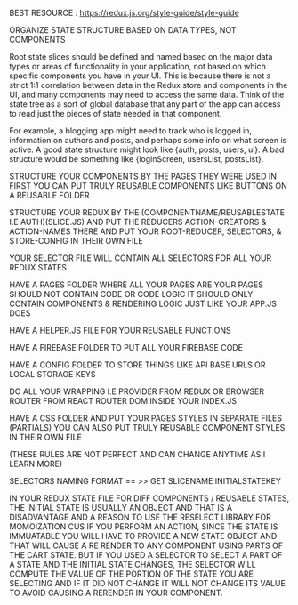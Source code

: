 BEST RESOURCE : https://redux.js.org/style-guide/style-guide

ORGANIZE STATE STRUCTURE BASED ON DATA TYPES, NOT COMPONENTS

Root state slices should be defined and named based on the major data types or areas of functionality in your application, not based on which specific components you have in your UI. This is because there is not a strict 1:1 correlation between data in the Redux store and components in the UI, and many components may need to access the same data. Think of the state tree as a sort of global database that any part of the app can access to read just the pieces of state needed in that component.

For example, a blogging app might need to track who is logged in, information on authors and posts, and perhaps some info on what screen is active. A good state structure might look like {auth, posts, users, ui}. A bad structure would be something like {loginScreen, usersList, postsList}.




STRUCTURE YOUR COMPONENTS BY THE PAGES THEY WERE USED IN FIRST
YOU CAN PUT TRULY REUSABLE COMPONENTS LIKE BUTTONS ON A REUSABLE FOLDER

STRUCTURE YOUR REDUX BY THE (COMPONENTNAME/REUSABLESTATE I.E AUTH)(SLICE.JS) 
AND PUT THE REDUCERS ACTION-CREATORS & ACTION-NAMES THERE
AND PUT YOUR ROOT-REDUCER, SELECTORS, & STORE-CONFIG IN THEIR OWN FILE

YOUR SELECTOR FILE WILL CONTAIN ALL SELECTORS FOR ALL YOUR REDUX STATES

HAVE A PAGES FOLDER WHERE ALL YOUR PAGES ARE 
YOUR PAGES SHOULD NOT CONTAIN CODE OR CODE LOGIC IT SHOULD ONLY CONTAIN 
COMPONENTS & RENDERING LOGIC JUST LIKE YOUR APP.JS DOES

HAVE A HELPER.JS FILE FOR YOUR REUSABLE FUNCTIONS

HAVE A FIREBASE FOLDER TO PUT ALL YOUR FIREBASE CODE

HAVE A CONFIG FOLDER TO STORE THINGS LIKE API BASE URLS OR LOCAL STORAGE KEYS

DO ALL YOUR WRAPPING I.E PROVIDER FROM REDUX OR BROWSER ROUTER FROM REACT 
ROUTER DOM INSIDE YOUR INDEX.JS

HAVE A CSS FOLDER AND PUT YOUR PAGES STYLES IN SEPARATE FILES (PARTIALS) 
YOU CAN ALSO PUT TRULY REUSABLE COMPONENT STYLES IN THEIR OWN FILE 

(THESE RULES ARE NOT PERFECT AND CAN CHANGE ANYTIME AS I LEARN MORE)

SELECTORS NAMING FORMAT == >> GET SLICENAME INITIALSTATEKEY

<!-- NOTES -->
IN YOUR REDUX STATE FILE FOR DIFF COMPONENTS / REUSABLE STATES, 
THE INITIAL STATE IS USUALLY AN OBJECT AND THAT IS A DISADVANTAGE
AND A REASON TO USE THE RESELECT LIBRARY FOR MOMOIZATION CUS IF 
YOU PERFORM AN ACTION, SINCE THE STATE IS IMMUATABLE YOU WILL HAVE 
TO PROVIDE A NEW STATE OBJECT AND THAT WILL CAUSE A RE RENDER TO ANY 
COMPONENT USING PARTS OF THE CART STATE. BUT IF YOU USED A SELECTOR 
TO SELECT A PART OF A STATE AND THE INITIAL STATE CHANGES, THE SELECTOR
WILL COMPUTE THE VALUE OF THE PORTION OF THE STATE YOU ARE SELECTING 
AND IF IT DID NOT CHANGE IT WILL NOT CHANGE ITS VALUE TO AVOID CAUSING
A RERENDER IN YOUR COMPONENT. 